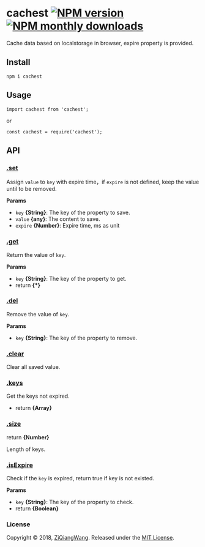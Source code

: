 # cachest [![NPM version](https://img.shields.io/npm/v/cachest.svg?style=flat)](https://www.npmjs.com/package/cachest) [![NPM monthly downloads](https://img.shields.io/npm/dm/cachest.svg?style=flat)](https://npmjs.org/package/cachest)
Cache data based on localstorage in browser, expire property is provided.

## Install

```
npm i cachest
```

## Usage

```Js
import cachest from 'cachest';
```

or

```Js
const cachest = require('cachest');
```

## API

### [.set](src/index.js#L20)

Assign `value` to `key` with expire time，if `expire` is not defined, keep the value until to be removed.

**Params**

* `key` **{String}**: The key of the property to save.
* `value` **{any}**: The content to save.
* `expire` **{Number}**: Expire time, ms as unit

### [.get](src/index.js#L36)

Return the value of `key`.

**Params**

- `key` **{String}**: The key of the property to get.
- return **{*}**

### [.del](src/index.js#L46)

Remove the value of `key`.

**Params**

- `key` **{String}**: The key of the property to remove.

### [.clear](src/index.js#L50)

Clear all saved value.

### [.keys](src/index.js#L59)

Get the keys not expired.

- return **{Array}**

### [.size](src/index.js#L73)

return **{Number}**

Length of keys.

### [.isExpire](src/index.js#L76)

Check if the `key` is expired, return true if key is not existed.

**Params**

- `key` **{String}**: The key of the property to check.
- return **{Boolean}**



### License

Copyright © 2018, [ZiQiangWang](https://github.com/ZiQiangWang).
Released under the [MIT License](LICENSE).
